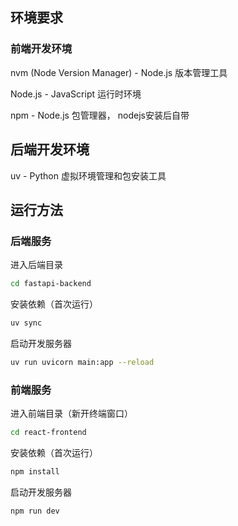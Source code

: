## 环境要求

### 前端开发环境
nvm (Node Version Manager) - Node.js 版本管理工具

Node.js - JavaScript 运行时环境

npm - Node.js 包管理器， nodejs安装后自带

## 后端开发环境
uv - Python 虚拟环境管理和包安装工具



## 运行方法

### 后端服务

进入后端目录
```bash
cd fastapi-backend
```

安装依赖（首次运行）
```bash
uv sync
```

启动开发服务器
```bash
uv run uvicorn main:app --reload
```

### 前端服务
进入前端目录（新开终端窗口）
```bash
cd react-frontend 
```

安装依赖（首次运行）
```bash
npm install
```

启动开发服务器
```bash
npm run dev
```